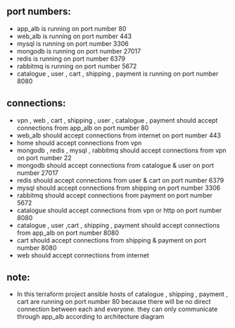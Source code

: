 port numbers:
-------------
* app_alb is running on port number 80
* web_alb is running on port number 443
* mysql is running on port number 3306
* mongodb is running on port number 27017
* redis is running on port number 6379
* rabbitmq is running on port number 5672
* catalogue , user , cart , shipping , payment is running on port number 8080

connections:
------------

* vpn , web , cart , shipping , user , catalogue , payment  should accept connections from app_alb
 on port number 80
* web_alb should accept connections from internet on port number 443
* home should accept connections from vpn
* mongodb , redis , mysql , rabbitmq should accept connections from vpn on port number 22
* mongodb should accept connections from catalogue & user on port number 27017
* redis should accept connections from user & cart on port number 6379
* mysql should accept connections from shipping on port number 3306
* rabbitmq should accept connections from payment on port number 5672
* catalogue should accept connections from vpn or http on port number 8080
* catalogue , user ,cart , shipping , payment should accept connections from app_alb on port number 8080
* cart should accept connections from shipping & payment on port number 8080
* web should accept connections from internet

note:
-----

* In this terraform project ansible hosts of catalogue , shipping , payment , cart are running on port number 80 because there will be no direct connection between each and everyone. they can only communicate through app_alb according to architecture diagram


